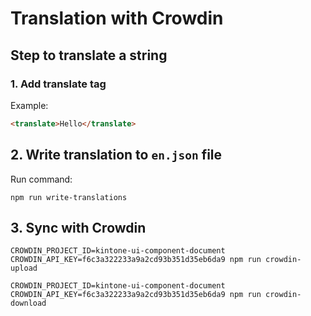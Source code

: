 # Translation with Crowdin

## Step to translate a string 

### 1. Add translate tag 

Example:
```html
<translate>Hello</translate>
```

## 2. Write translation to `en.json` file

Run command:
```
npm run write-translations
```

## 3. Sync with Crowdin

```
CROWDIN_PROJECT_ID=kintone-ui-component-document CROWDIN_API_KEY=f6c3a322233a9a2cd93b351d35eb6da9 npm run crowdin-upload

CROWDIN_PROJECT_ID=kintone-ui-component-document CROWDIN_API_KEY=f6c3a322233a9a2cd93b351d35eb6da9 npm run crowdin-download
```